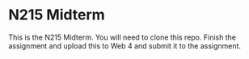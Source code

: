 # N215 Midterm

This is the N215 Midterm. You will need to clone this repo. Finish the assignment and upload this to Web 4 and submit it to the assignment.
